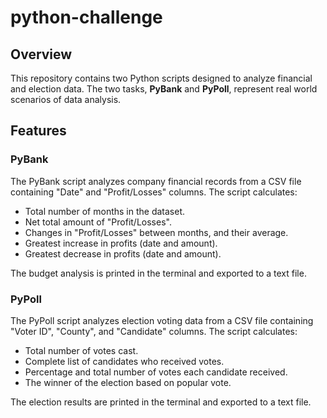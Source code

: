 # python-challenge

## Overview
This repository contains two Python scripts designed to analyze financial and election data. The two tasks, **PyBank** and **PyPoll**, represent real world scenarios of data analysis.

## Features

### PyBank
The PyBank script analyzes company financial records from a CSV file containing "Date" and "Profit/Losses" columns. The script calculates:
- Total number of months in the dataset.
- Net total amount of "Profit/Losses".
- Changes in "Profit/Losses" between months, and their average.
- Greatest increase in profits (date and amount).
- Greatest decrease in profits (date and amount).

The budget analysis is printed in the terminal and exported to a text file.

### PyPoll
The PyPoll script analyzes election voting data from a CSV file containing "Voter ID", "County", and "Candidate" columns. The script calculates:
- Total number of votes cast.
- Complete list of candidates who received votes.
- Percentage and total number of votes each candidate received.
- The winner of the election based on popular vote.

The election results are printed in the terminal and exported to a text file.